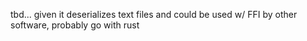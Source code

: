 tbd... given it deserializes text files and could be used w/ FFI by other software, probably go with rust